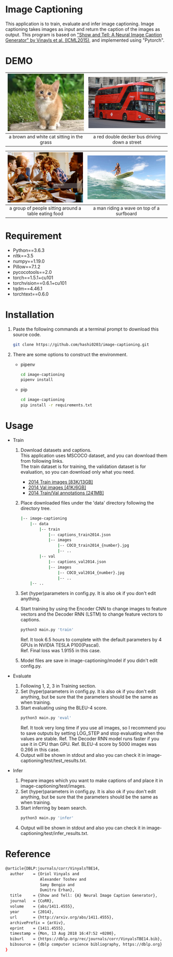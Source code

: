 # Image Captioning

This application is to train, evaluate and infer image captioning.
Image captioning takes images as input and return the caption of the images as output.
This program is based on ["Show and Tell: A Neural Image Caption Generator" by Vinayls et al. (ICML2015)](https://www.cv-foundation.org/openaccess/content_cvpr_2015/papers/Vinyals_Show_and_Tell_2015_CVPR_paper.pdf), and implemented using "Pytorch".

# DEMO

|<img src="https://github.com/hashi0203/image-captioning/blob/master/test/images/cat.jpg?raw=true" alt="img0" width="400px"> |<img src="https://github.com/hashi0203/image-captioning/blob/master/test/images/1.jpg?raw=true" alt="img1" width="400px">                     |
|:-------------------------------:|:-----------------------------:|
|a brown and white cat sitting in the grass    |a red double decker bus driving down a street |

|<img src="https://github.com/hashi0203/image-captioning/blob/master/test/images/2.jpg?raw=true" alt="img2" width="400px"> |<img src="https://github.com/hashi0203/image-captioning/blob/master/test/images/3.jpg?raw=true" alt="img3" width="400px">                     |
|:-------------------------------:|:-----------------------------:|
|a group of people sitting around a table eating food            |a man riding a wave on top of a surfboard            |

# Requirement

 - Python==3.6.3
 - nltk==3.5
 - numpy==1.19.0
 - Pillow==7.1.2
 - pycocotools==2.0
 - torch==1.5.1+cu101
 - torchvision==0.6.1+cu101
 - tqdm==4.46.1
 - torchtext==0.6.0

# Installation

1. Paste the following commands at a terminal prompt to download this source code.

	```bash
	git clone https://github.com/hashi0203/image-captioning.git
	```
2. There are some options to construct the environment.
	 - pipenv
		```bash
		cd image-captioning
		pipenv install
		```
	 - pip
		```bash
		cd image-captioning
		pip install -r requirements.txt
		```

# Usage

 - Train
	 1. Download datasets and captions.  
		This application uses MSCOCO dataset, and you can download them from following links.  
		The train dataset is for training, the validation dataset is for evaluation, so you can download only what you need.
 
		- [2014 Train images [83K/13GB]](http://images.cocodataset.org/zips/train2014.zip)  
		- [2014 Val images [41K/6GB]](http://images.cocodataset.org/zips/val2014.zip)
		- [2014 Train/Val annotations [241MB]](http://images.cocodataset.org/annotations/annotations_trainval2014.zip)

	2. Place downloaded files under the 'data' directory following the directory tree.
		```bash
		|-- image-captioning
		    |-- data
			    |-- train
				    |-- captions_train2014.json
				    |-- images
					    |-- COCO_train2014_{number}.jpg
					    |-- ..
				|-- val
					|-- captions_val2014.json
				    |-- images
					    |-- COCO_val2014_{number}.jpg
					    |-- ..
		    |-- ..
		``` 

	 3. Set (hyper)parameters in config.py.
		It is also ok if you don't edit anything.

	4. Start training by using the Encoder CNN to change images to feature vectors and the Decoder RNN (LSTM) to change feature vectors to captions.
		```bash
		python3 main.py 'train'
		```
		Ref. It took 6.5 hours to complete with the default parameters by 4 GPUs in NVIDIA TESLA P100(Pascal).  
		Ref. Final loss was 1.9155 in this case.

	5. Model files are save in image-captioning/model if you didn't edit config.py.

- Evaluate
	1. Following 1, 2, 3 in Training section.
	2. Set (hyper)parameters in config.py.
		It is also ok if you don't edit anything, but be sure that the parameters should be the same as when training.
	3. Start evaluating using the BLEU-4 score.
		```bash
		python3 main.py 'eval'
		```
		Ref. It took very long time if you use all images, so I recommend you to save outputs by setting LOG_STEP and stop evaluating when the values are stable. 
		Ref. The Decoder RNN model runs faster if you use it in CPU than GPU.
		Ref. BLEU-4 score by 5000 images was 0.266 in this case.
	4. Output will be shown in stdout and also you can check it in image-captioning/test/test_results.txt.

- Infer
	1. Prepare images which you want to make captions of and place it in image-captioning/test/images.
	2. Set (hyper)parameters in config.py.
		It is also ok if you don't edit anything, but be sure that the parameters should be the same as when training.
	3. Start inferring by beam search.
		```bash
		python3 main.py 'infer'
		```
	4. Output will be shown in stdout and also you can check it in image-captioning/test/infer_results.txt.

# Reference
```bash
@article{DBLP:journals/corr/VinyalsTBE14,
  author    = {Oriol Vinyals and
               Alexander Toshev and
               Samy Bengio and
               Dumitru Erhan},
  title     = {Show and Tell: {A} Neural Image Caption Generator},
  journal   = {CoRR},
  volume    = {abs/1411.4555},
  year      = {2014},
  url       = {http://arxiv.org/abs/1411.4555},
  archivePrefix = {arXiv},
  eprint    = {1411.4555},
  timestamp = {Mon, 13 Aug 2018 16:47:52 +0200},
  biburl    = {https://dblp.org/rec/journals/corr/VinyalsTBE14.bib},
  bibsource = {dblp computer science bibliography, https://dblp.org}
}
```
